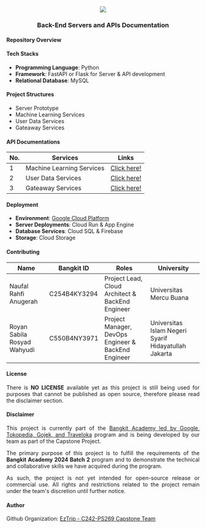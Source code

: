 <div align=center>
    <img src="https://github.com/user-attachments/assets/2f45acea-59d4-4d0c-a3c8-e73d17c3ed53"/>
    <h3>Back-End Servers and APIs Documentation</h3>
</div>

#### Repository Overview

<p align=justify>

</p>

#### Tech Stacks

- **Programming Language**: Python
- **Framework**: FastAPI or Flask for Server & API development
- **Relational Database**: MySQL

#### Project Structures

- Server Prototype
- Machine Learning Services
- User Data Services
- Gateaway Services

#### API Documentations

<div align=center>

|No. | Services | Links |
|---|---|---|
| 1 | Machine Learning Services | [Click here!]() |
| 2 | User Data Services | [Click here!]() |
| 3 | Gateaway Services | [Click here!]() |

</div>

#### Deployment

- **Environment**: [Google Cloud Platform](https://cloud.google.com)
- **Server Deployments**: Cloud Run & App Engine
- **Database Services**: Cloud SQL & Firebase
- **Storage**: Cloud Storage

#### Contributing

<div align=center>

| Name  | Bangkit ID | Roles | University |
|---|---|---|---|
| Naufal Rahfi Anugerah | C254B4KY3294 | Project Lead, Cloud Architect & BackEnd Engineer | Universitas Mercu Buana |
| Royan Sabila Rosyad Wahyudi | C550B4NY3971 | Project Manager, DevOps Engineer & BackEnd Engineer | Universitas Islam Negeri Syarif Hidayatullah Jakarta |

</div>

#### License

<p align=justify>
There is <b>NO LICENSE</b> available yet as this project is still being used for purposes that cannot be published as open source, therefore please read the disclaimer section.
</p>

#### Disclaimer

<p align=justify>
This project is currently part of the <a href="https://www.dicoding.com/programs/bangkit">Bangkit Academy led by Google, Tokopedia, Gojek, and Traveloka</a> program and is being developed by our team as part of the Capstone Project.

<p align=justify>
The primary purpose of this project is to fulfill the requirements of the <b>Bangkit Academy 2024 Batch 2</b> program and to demonstrate the technical and collaborative skills we have acquired during the program.
</p>
<p align=justify>
As such, the project is not yet intended for open-source release or commercial use. All rights and restrictions related to the project remain under the team's discretion until further notice.
</p>

#### Author

Github Organization: [EzTrip - C242-PS269 Capstone Team](https://github.com/C242-PS269)

